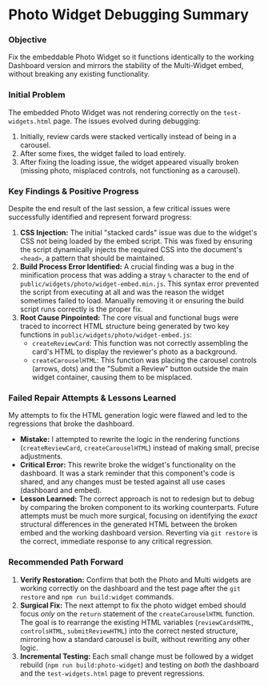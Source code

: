 # Photo Widget Debugging Summary

### Objective
Fix the embeddable Photo Widget so it functions identically to the working Dashboard version and mirrors the stability of the Multi-Widget embed, without breaking any existing functionality.

### Initial Problem
The embedded Photo Widget was not rendering correctly on the `test-widgets.html` page. The issues evolved during debugging:
1.  Initially, review cards were stacked vertically instead of being in a carousel.
2.  After some fixes, the widget failed to load entirely.
3.  After fixing the loading issue, the widget appeared visually broken (missing photo, misplaced controls, not functioning as a carousel).

### Key Findings & Positive Progress
Despite the end result of the last session, a few critical issues were successfully identified and represent forward progress:

1.  **CSS Injection:** The initial "stacked cards" issue was due to the widget's CSS not being loaded by the embed script. This was fixed by ensuring the script dynamically injects the required CSS into the document's `<head>`, a pattern that should be maintained.
2.  **Build Process Error Identified:** A crucial finding was a bug in the minification process that was adding a stray `%` character to the end of `public/widgets/photo/widget-embed.min.js`. This syntax error prevented the script from executing at all and was the reason the widget sometimes failed to load. Manually removing it or ensuring the build script runs correctly is the proper fix.
3.  **Root Cause Pinpointed:** The core visual and functional bugs were traced to incorrect HTML structure being generated by two key functions in `public/widgets/photo/widget-embed.js`:
    *   `createReviewCard`: This function was not correctly assembling the card's HTML to display the reviewer's photo as a background.
    *   `createCarouselHTML`: This function was placing the carousel controls (arrows, dots) and the "Submit a Review" button outside the main widget container, causing them to be misplaced.

### Failed Repair Attempts & Lessons Learned

My attempts to fix the HTML generation logic were flawed and led to the regressions that broke the dashboard.

*   **Mistake:** I attempted to rewrite the logic in the rendering functions (`createReviewCard`, `createCarouselHTML`) instead of making small, precise adjustments.
*   **Critical Error:** This rewrite broke the widget's functionality on the dashboard. It was a stark reminder that this component's code is shared, and any changes must be tested against all use cases (dashboard and embed).
*   **Lesson Learned:** The correct approach is not to redesign but to debug by comparing the broken component to its working counterparts. Future attempts must be much more surgical, focusing on identifying the *exact* structural differences in the generated HTML between the broken embed and the working dashboard version. Reverting via `git restore` is the correct, immediate response to any critical regression.

### Recommended Path Forward
1.  **Verify Restoration:** Confirm that both the Photo and Multi widgets are working correctly on the dashboard and the test page after the `git restore` and `npm run build:widget` commands.
2.  **Surgical Fix:** The next attempt to fix the photo widget embed should focus *only* on the `return` statement of the `createCarouselHTML` function. The goal is to rearrange the existing HTML variables (`reviewCardsHTML`, `controlsHTML`, `submitReviewHTML`) into the correct nested structure, mirroring how a standard carousel is built, without rewriting any other logic.
3.  **Incremental Testing:** Each small change must be followed by a widget rebuild (`npm run build:photo-widget`) and testing on *both* the dashboard and the `test-widgets.html` page to prevent regressions. 